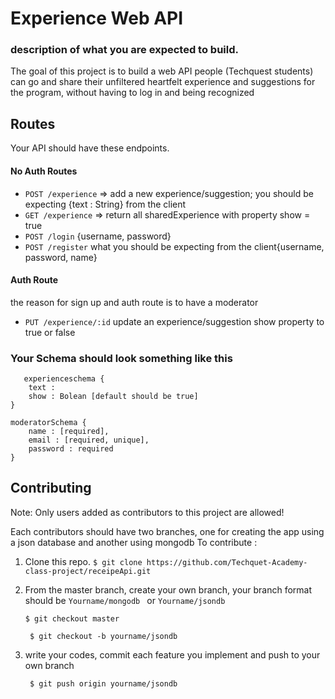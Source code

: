 # Experience Web API

### description of what you are expected to build.

The goal of this project is to build a web API people (Techquest students) can go and share their unfiltered heartfelt experience and suggestions for the program, without having to log in and being recognized

## Routes

Your API should have these endpoints.

#### No Auth Routes

- `POST /experience` => add a new experience/suggestion; you should be expecting {text : String} from the client
- `GET /experience` => return all sharedExperience with property show = true
- `POST /login` {username, password}
- `POST /register` what you should be expecting from the client{username, password, name}

#### Auth Route

the reason for sign up and auth route is to have a moderator

- `PUT /experience/:id` update an experience/suggestion show property to true or false

### Your Schema should look something like this

```
   experienceschema {
    text :
    show : Bolean [default should be true]
}

moderatorSchema {
    name : [required],
    email : [required, unique],
    password : required
}

```

## Contributing

Note: Only users added as contributors to this project are allowed!

Each contributors should have two branches, one for creating the app using a json database and another using mongodb
To contribute :

1. Clone this repo.
   `$ git clone https://github.com/Techquet-Academy-class-project/receipeApi.git `
2. From the master branch, create your own branch, your branch format should be `Yourname/mongodb ` or `Yourname/jsondb`

   `$ git checkout master `

   ` $ git checkout -b yourname/jsondb`

3. write your codes, commit each feature you implement and push to your own branch

   ` $ git push origin yourname/jsondb`
